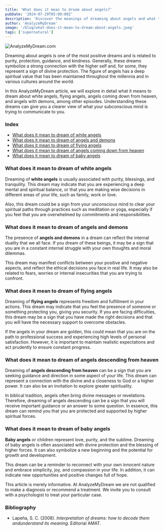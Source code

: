 ```yaml
---
title: 'What does it mean to dream about angels?'
pubDate: '2024-07-29T05:00:00Z'
description: 'Discover the meanings of dreaming about angels and what they could be saying about your life and spirituality.'
author: 'AnalyzeMyDream'
image: '/blog/what-does-it-mean-to-dream-about-angels.jpeg'
tags: ['supernatural']
---
```


![AnalyzeMyDream.com](/blog/what-does-it-mean-to-dream-about-angels.jpeg)

Dreaming about angels is one of the most positive dreams and is related to purity, protection, guidance, and kindness. Generally, these dreams symbolize a strong connection with the higher self and, for some, they represent a sign of divine protection. The figure of angels has a deep spiritual value that has been maintained throughout the millennia and in various cultures around the world.

In this AnalyzeMyDream article, we will explore in detail what it means to dream about white angels, flying angels, angels coming down from heaven, and angels with demons, among other episodes. Understanding these dreams can give you a clearer view of what your subconscious mind is trying to communicate to you.

### Index

- [What does it mean to dream of white angels](#what-does-it-mean-to-dream-of-white-angels)
- [What does it mean to dream of angels and demons](#what-does-it-mean-to-dream-of-angels-and-demons)
- [What does it mean to dream of flying angels](#what-does-it-mean-to-dream-of-flying-angels)
- [What does it mean to dream of angels coming down from heaven](#what-does-it-mean-to-dream-of-angels-coming-down-from-heaven)
- [What does it mean to dream of baby angels](#what-does-it-mean-to-dream-of-baby-angels)

### What does it mean to dream of white angels

Dreaming of **white angels** is usually associated with purity, blessings, and tranquility. This dream may indicate that you are experiencing a deep mental and spiritual balance, or that you are making wise decisions in different areas of your life, such as family, work or love.

Also, this dream could be a sign from your unconscious mind to clear your spiritual paths through practices such as meditation or yoga, especially if you feel that you are overwhelmed by commitments and responsibilities.

### What does it mean to dream of angels and demons

The presence of **angels and demons** in a dream can reflect the internal duality that we all face. If you dream of these beings, it may be a sign that you are in a constant internal struggle with your own thoughts and moral dilemmas.

This dream may manifest conflicts between your positive and negative aspects, and reflect the ethical decisions you face in real life. It may also be related to fears, worries or internal insecurities that you are trying to confront.

### What does it mean to dream of flying angels

Dreaming of **flying angels** represents freedom and fulfillment in your actions. This dream may indicate that you feel the presence of someone or something protecting you, giving you security. If you are facing difficulties, this dream may be a sign that you have made the right decisions and that you will have the necessary support to overcome obstacles.

If the angels in your dream are golden, this could mean that you are on the path to professional success and experiencing high levels of personal satisfaction. However, it is important to maintain realistic expectations and act prudently to ensure constant progress.

### What does it mean to dream of angels descending from heaven

Dreaming of **angels descending from heaven** can be a sign that you are seeking guidance and direction in some aspect of your life. This dream can represent a connection with the divine and a closeness to God or a higher power. It can also be an invitation to explore greater spirituality.

In biblical tradition, angels often bring divine messages or revelations. Therefore, dreaming of angels descending can be a sign that you will receive important guidance or an answer to some question. In essence, this dream can remind you that you are protected and supported by higher spiritual forces.

### What does it mean to dream of baby angels

**Baby angels** or children represent love, purity, and the sublime. Dreaming of baby angels is often associated with divine protection and the blessing of higher forces. It can also symbolize a new beginning and the potential for growth and development.

This dream can be a reminder to reconnect with your own innocent nature and embrace simplicity, joy, and compassion in your life. In addition, it can indicate new opportunities and positive changes full of hope.

This article is merely informative. At AnalyzeMyDream we are not qualified to make a diagnosis or recommend a treatment. We invite you to consult with a psychologist to treat your particular case.

### Bibliography

- Lapeña, S. C. (2008). *Interpretation of dreams: how to decode them andunderstand its meaning*. Editorial AMAT.